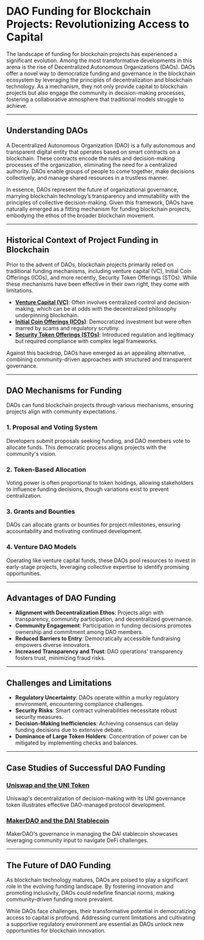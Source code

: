 # DAO Funding for Blockchain Projects: Revolutionizing Access to Capital

The landscape of funding for blockchain projects has experienced a significant evolution. Among the most transformative developments in this arena is the rise of Decentralized Autonomous Organizations (DAOs). DAOs offer a novel way to democratize funding and governance in the blockchain ecosystem by leveraging the principles of decentralization and blockchain technology. As a mechanism, they not only provide capital to blockchain projects but also engage the community in decision-making processes, fostering a collaborative atmosphere that traditional models struggle to achieve.

---

## Understanding DAOs

A Decentralized Autonomous Organization (DAO) is a fully autonomous and transparent digital entity that operates based on smart contracts on a blockchain. These contracts encode the rules and decision-making processes of the organization, eliminating the need for a centralized authority. DAOs enable groups of people to come together, make decisions collectively, and manage shared resources in a trustless manner.

In essence, DAOs represent the future of organizational governance, marrying blockchain technology’s transparency and immutability with the principles of collective decision-making. Given this framework, DAOs have naturally emerged as a fitting mechanism for funding blockchain projects, embodying the ethos of the broader blockchain movement.

---

## Historical Context of Project Funding in Blockchain

Prior to the advent of DAOs, blockchain projects primarily relied on traditional funding mechanisms, including venture capital (VC), Initial Coin Offerings (ICOs), and more recently, Security Token Offerings (STOs). While these mechanisms have been effective in their own right, they come with limitations.

- **[Venture Capital (VC)](https://en.wikipedia.org/wiki/Venture_capital)**: Often involves centralized control and decision-making, which can be at odds with the decentralized philosophy underpinning blockchain.
- **[Initial Coin Offerings (ICOs)](https://en.wikipedia.org/wiki/Initial_coin_offering)**: Democratized investment but were often marred by scams and regulatory scrutiny.
- **[Security Token Offerings (STOs)](https://en.wikipedia.org/wiki/Security_token_offering)**: Introduced regulation and legitimacy but required compliance with complex legal frameworks.

Against this backdrop, DAOs have emerged as an appealing alternative, combining community-driven approaches with structured and transparent governance.

---

## DAO Mechanisms for Funding

DAOs can fund blockchain projects through various mechanisms, ensuring projects align with community expectations.

### 1. Proposal and Voting System

Developers submit proposals seeking funding, and DAO members vote to allocate funds. This democratic process aligns projects with the community's vision.

### 2. Token-Based Allocation

Voting power is often proportional to token holdings, allowing stakeholders to influence funding decisions, though variations exist to prevent centralization.

### 3. Grants and Bounties

DAOs can allocate grants or bounties for project milestones, ensuring accountability and motivating continued development.

### 4. Venture DAO Models

Operating like venture capital funds, these DAOs pool resources to invest in early-stage projects, leveraging collective expertise to identify promising opportunities.

---

## Advantages of DAO Funding

- **Alignment with Decentralization Ethos**: Projects align with transparency, community participation, and decentralized governance.
- **Community Engagement**: Participation in funding decisions promotes ownership and commitment among DAO members.
- **Reduced Barriers to Entry**: Democratically accessible fundraising empowers diverse innovators.
- **Increased Transparency and Trust**: DAO operations' transparency fosters trust, minimizing fraud risks.

---

## Challenges and Limitations

- **Regulatory Uncertainty**: DAOs operate within a murky regulatory environment, encountering compliance challenges.
- **Security Risks**: Smart contract vulnerabilities necessitate robust security measures.
- **Decision-Making Inefficiencies**: Achieving consensus can delay funding decisions due to extensive debate.
- **Dominance of Large Token Holders**: Concentration of power can be mitigated by implementing checks and balances.

---

## Case Studies of Successful DAO Funding

### [Uniswap and the UNI Token](https://uniswap.org)

Uniswap's decentralization of decision-making with its UNI governance token illustrates effective DAO-managed protocol development.

### [MakerDAO and the DAI Stablecoin](https://makerdao.com)

MakerDAO's governance in managing the DAI stablecoin showcases leveraging community input to navigate DeFi challenges.

---

## The Future of DAO Funding

As blockchain technology matures, DAOs are poised to play a significant role in the evolving funding landscape. By fostering innovation and promoting inclusivity, DAOs could redefine financial norms, making community-driven funding more prevalent.

While DAOs face challenges, their transformative potential in democratizing access to capital is profound. Addressing current limitations and cultivating a supportive regulatory environment are essential as DAOs unlock new opportunities for blockchain innovation.